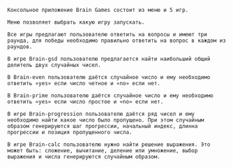 	Консольное приложение Brain Games состоит из меню и 5 игр.
 
	Меню позволяет выбрать какую игру запускать.
 
	Все игры предлагают пользователю ответить на вопросы и имеют три раунда, для победы необходимо правильно ответить на вопрос в каждом из раундов.
 
	В игре Brain-gsd пользователю предлагается найти наибольший общий делитель двух случайных чисел.
 
	В Brain-even пользователю даётся случайное число и ему необходимо ответить «yes» если число четное и «no» если нет.
 
	В Brain-prime пользователю даётся случайное число и ему необходимо ответить «yes» если число простое и «no» если нет.
 
	В игре Brain-progression пользователю даётся ряд чисел и ему необходимо найти какое число было пропущено. При этом случайным образом генерируются шаг прогрессии, начальный индекс, длинна прогрессии и позиция пропущенного числа.
 
	В игре Brain-calc пользователю нужно найти решение выражения. Это может быть: сложение, вычитание, деление или умножение, выбор выражения и числа генерируются случайным образом.
